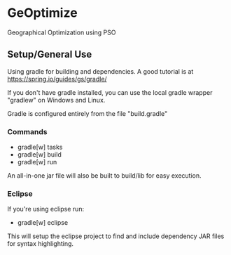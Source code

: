 # GeOptimize
Geographical Optimization using PSO

## Setup/General Use
Using gradle for building and dependencies. A good tutorial is at https://spring.io/guides/gs/gradle/

If you don't have gradle installed, you can use the local gradle wrapper "gradlew" on Windows and Linux.

Gradle is configured entirely from the file "build.gradle"

### Commands

* gradle[w] tasks
* gradle[w] build
* gradle[w] run

An all-in-one jar file will also be built to build/lib for easy execution.

### Eclipse
If you're using eclipse run:

* gradle[w] eclipse

This will setup the eclipse project to find and include dependency JAR files for syntax highlighting.